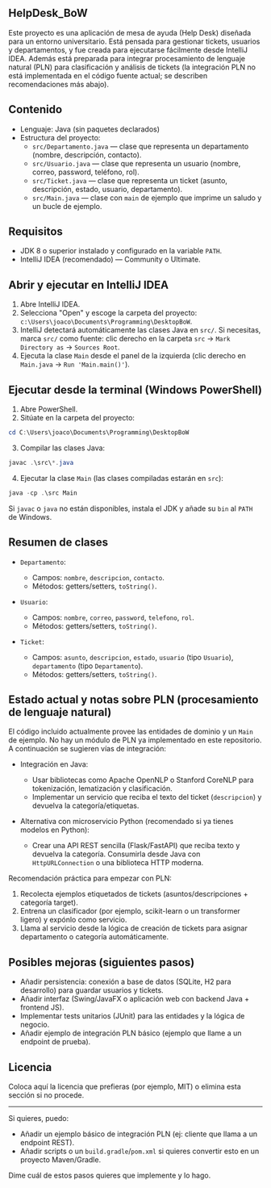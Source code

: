 ## HelpDesk_BoW

Este proyecto es una aplicación de mesa de ayuda (Help Desk) diseñada para un entorno universitario. Está pensada para gestionar tickets, usuarios y departamentos, y fue creada para ejecutarse fácilmente desde IntelliJ IDEA. Además está preparada para integrar procesamiento de lenguaje natural (PLN) para clasificación y análisis de tickets (la integración PLN no está implementada en el código fuente actual; se describen recomendaciones más abajo).

## Contenido

- Lenguaje: Java (sin paquetes declarados)
- Estructura del proyecto:
	- `src/Departamento.java` — clase que representa un departamento (nombre, descripción, contacto).
	- `src/Usuario.java` — clase que representa un usuario (nombre, correo, password, teléfono, rol).
	- `src/Ticket.java` — clase que representa un ticket (asunto, descripción, estado, usuario, departamento).
	- `src/Main.java` — clase con `main` de ejemplo que imprime un saludo y un bucle de ejemplo.

## Requisitos

- JDK 8 o superior instalado y configurado en la variable `PATH`.
- IntelliJ IDEA (recomendado) — Community o Ultimate.

## Abrir y ejecutar en IntelliJ IDEA

1. Abre IntelliJ IDEA.
2. Selecciona "Open" y escoge la carpeta del proyecto: `c:\Users\joaco\Documents\Programming\DesktopBoW`.
3. IntelliJ detectará automáticamente las clases Java en `src/`. Si necesitas, marca `src/` como fuente: clic derecho en la carpeta `src` -> `Mark Directory as` -> `Sources Root`.
4. Ejecuta la clase `Main` desde el panel de la izquierda (clic derecho en `Main.java` -> `Run 'Main.main()'`).

## Ejecutar desde la terminal (Windows PowerShell)

1. Abre PowerShell.
2. Sitúate en la carpeta del proyecto:

```powershell
cd C:\Users\joaco\Documents\Programming\DesktopBoW
```

3. Compilar las clases Java:

```powershell
javac .\src\*.java
```

4. Ejecutar la clase `Main` (las clases compiladas estarán en `src`):

```powershell
java -cp .\src Main
```

Si `javac` o `java` no están disponibles, instala el JDK y añade su `bin` al `PATH` de Windows.

## Resumen de clases

- `Departamento`:
	- Campos: `nombre`, `descripcion`, `contacto`.
	- Métodos: getters/setters, `toString()`.

- `Usuario`:
	- Campos: `nombre`, `correo`, `password`, `telefono`, `rol`.
	- Métodos: getters/setters, `toString()`.

- `Ticket`:
	- Campos: `asunto`, `descripcion`, `estado`, `usuario` (tipo `Usuario`), `departamento` (tipo `Departamento`).
	- Métodos: getters/setters, `toString()`.

## Estado actual y notas sobre PLN (procesamiento de lenguaje natural)

El código incluido actualmente provee las entidades de dominio y un `Main` de ejemplo. No hay un módulo de PLN ya implementado en este repositorio. A continuación se sugieren vías de integración:

- Integración en Java:
	- Usar bibliotecas como Apache OpenNLP o Stanford CoreNLP para tokenización, lematización y clasificación.
	- Implementar un servicio que reciba el texto del ticket (`descripcion`) y devuelva la categoría/etiquetas.

- Alternativa con microservicio Python (recomendado si ya tienes modelos en Python):
	- Crear una API REST sencilla (Flask/FastAPI) que reciba texto y devuelva la categoría. Consumirla desde Java con `HttpURLConnection` o una biblioteca HTTP moderna.

Recomendación práctica para empezar con PLN:
1. Recolecta ejemplos etiquetados de tickets (asuntos/descripciones + categoría target).
2. Entrena un clasificador (por ejemplo, scikit-learn o un transformer ligero) y expónlo como servicio.
3. Llama al servicio desde la lógica de creación de tickets para asignar departamento o categoría automáticamente.

## Posibles mejoras (siguientes pasos)

- Añadir persistencia: conexión a base de datos (SQLite, H2 para desarrollo) para guardar usuarios y tickets.
- Añadir interfaz (Swing/JavaFX o aplicación web con backend Java + frontend JS).
- Implementar tests unitarios (JUnit) para las entidades y la lógica de negocio.
- Añadir ejemplo de integración PLN básico (ejemplo que llame a un endpoint de prueba).

## Licencia

Coloca aquí la licencia que prefieras (por ejemplo, MIT) o elimina esta sección si no procede.

---

Si quieres, puedo:
- Añadir un ejemplo básico de integración PLN (ej: cliente que llama a un endpoint REST).
- Añadir scripts o un `build.gradle`/`pom.xml` si quieres convertir esto en un proyecto Maven/Gradle.

Dime cuál de estos pasos quieres que implemente y lo hago.


